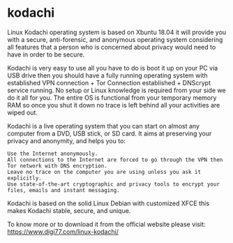 # kodachi

Linux Kodachi operating system is based on Xbuntu 18.04 it will provide you with a secure, anti-forensic, and anonymous operating system considering all features that a person who is concerned about privacy would need to have in order to be secure.

Kodachi is very easy to use all you have to do is boot it up on your PC via USB drive then you should have a fully running operating system with established VPN connection + Tor Connection established + DNScrypt service running. No setup or Linux knowledge is required from your side we do it all for you. The entire OS is functional from your temporary memory RAM so once you shut it down no trace is left behind all your activities are wiped out.

Kodachi is a live operating system that you can start on almost any computer from a DVD, USB stick, or SD card. It aims at preserving your privacy and anonymity, and helps you to:

    Use the Internet anonymously.
    All connections to the Internet are forced to go through the VPN then Tor network with DNS encryption.
    Leave no trace on the computer you are using unless you ask it explicitly.
    Use state-of-the-art cryptographic and privacy tools to encrypt your files, emails and instant messaging.

Kodachi is based on the solid Linux Debian with customized XFCE this makes Kodachi stable, secure, and unique.


To know more or to download it from the official website please visit:
https://www.digi77.com/linux-kodachi/
